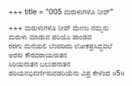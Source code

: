 +++
title = "005 ಮರುಳುಗಳೊ ನೀವ್"

+++
ಮರುಳುಗಳೊ ನೀವ್ ಮೇಣು ನಮ್ಮನು  
ಮರುಳು ಮಾಡುವ ಪರಿಯೊ ಪಾಂಡವ  
ರರಗು ಮನೆಯಲಿ ಬೆಂದರಿದು ಲೋಕಪ್ರಸಿದ್ಧವಲೆ   
ಅರಸು ಕೌರವರಾಯನಾತನ  
ಸಿರಿಯನಾತನ ಬಲುಹನಾತನ  
ಪರಿಯನಭಿವರ್ಣಿಸುವಡರಿಯೆನು ವಿಪ್ರ ಕೇಳೆಂದ      ॥5॥